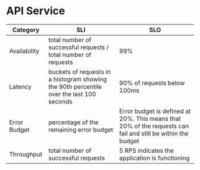 # API Service

| Category     | SLI                                                                                      | SLO                                                                                                         |
| ------------ | ---------------------------------------------------------------------------------------- | ----------------------------------------------------------------------------------------------------------- |
| Availability | total number of successful requests / total number of requests                           | 99%                                                                                                         |
| Latency      | buckets of requests in a histogram showing the 90th percentile over the last 100 seconds | 90% of requests below 100ms                                                                                 |
| Error Budget | percentage of the remaining error budget                                                 | Error budget is defined at 20%. This means that 20% of the requests can fail and still be within the budget |
| Throughput   | total number of successful requests                                                      | 5 RPS indicates the application is functioning                                                              |
